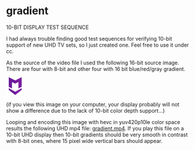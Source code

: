 # gradient
10-BIT DISPLAY TEST SEQUENCE

I had always trouble finding good test sequences for verifying 10-bit support of new UHD TV sets, so I just created one. Feel free to use it under cc.

As the source of the video file I used the following 16-bit source image. There are four with 8-bit and other four with 16 bit blue/red/gray gradient.

![gradient](https://github.com/adam-p/markdown-here/raw/master/src/common/images/icon48.png "Logo Title Text 1")

(if you view this image on your computer, your display probably will not show a difference due to the lack of 10-bit color depth support...)

Looping and encoding this image with hevc in yuv420p10le color space results the following UHD mp4 file: [gradient.mp4](https://www.github.com). If you play this file on a 10-bit UHD display then 10-bit gradients should be very smooth in contrast with 8-bit ones, where 15 pixel wide vertical bars should appear.
